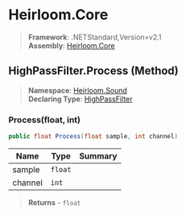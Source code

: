 # Heirloom.Core

> **Framework**: .NETStandard,Version=v2.1  
> **Assembly**: [Heirloom.Core][0]

## HighPassFilter.Process (Method)

> **Namespace**: [Heirloom.Sound][0]  
> **Declaring Type**: [HighPassFilter][1]

### Process(float, int)

```cs
public float Process(float sample, int channel)
```

| Name    | Type    | Summary |
|---------|---------|---------|
| sample  | `float` |         |
| channel | `int`   |         |

> **Returns** - `float`

[0]: ../../../Heirloom.Core.md
[1]: ../HighPassFilter.md
